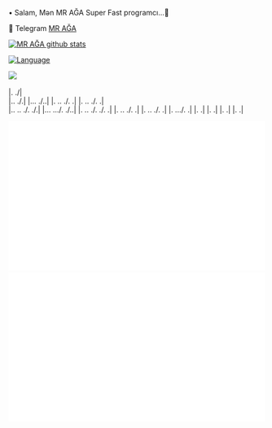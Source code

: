  • Salam, Mən MR AĞA Super Fast programcı...👋
 
  🖤 Telegram [MR AĞA](https://t.me/tenha055)



[![MR AĞA github stats](https://github-readme-stats.vercel.app/api?username=AzeMusic&show_icons=true&theme=cobalt&count_private=true)](https://github.com/AzeMusic)

[![Language](https://github-readme-stats.vercel.app/api/top-langs/?username=AzeMusic&layout=compact&theme=midnight-purple&hide=Css)](https://github.com/AzeMusic)

![](https://visitor-badge.laobi.icu/badge?page_id=AzeMusic)

 |\.            ./|          
 |.\.          ./.|
 |..\.        ./..|
 |. .\.      ./. .|
 |.  .\.    ./.  .|        
 |.\. .\.  ./. ./.|
 |..\. .\../. ./..|
 |. .\. .\/. ./. .|
 |.  .\.    ./.  .|
 |.   .\.  ./.   .|
 |.    .\../.    .|
 |.              .|
 |.              .|
 |.              .|
 |.              .|
 

 






<img src="https://github.com/AzeMusic/github-stats/blob/master/generated/overview.svg#gh-dark-mode-only" />

<img src="https://github.com/AzeMusic/github-stats/blob/master/generated/overview.svg#gh-dark-mode-only" />

</a>
